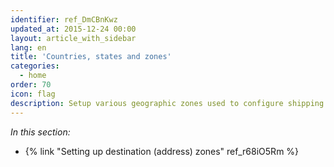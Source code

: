 ```yaml
---
identifier: ref_DmCBnKwz
updated_at: 2015-12-24 00:00
layout: article_with_sidebar
lang: en
title: 'Countries, states and zones'
categories:
  - home
order: 70
icon: flag
description: Setup various geographic zones used to configure shipping and tax rules
---
```



_In this section:_

*   {% link "Setting up destination (address) zones" ref_r68iO5Rm %}